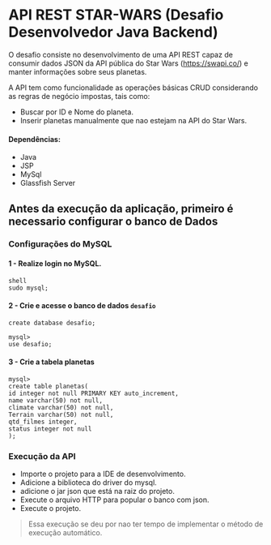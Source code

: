 # API REST STAR-WARS (Desafio Desenvolvedor Java Backend) 
O desafio consiste no desenvolvimento de uma API REST capaz de consumir dados JSON da API pública do Star Wars (https://swapi.co/) e manter informações sobre seus planetas. 

A API tem como funcionalidade as operações básicas CRUD considerando as regras de negócio impostas, tais como:
* Buscar por ID e Nome do planeta.
* Inserir planetas manualmente que nao estejam na API do Star Wars.

#### Dependências:
* Java
* JSP
* MySql
* Glassfish Server

## Antes da execução da aplicação, primeiro é necessario configurar o banco de Dados

### Configurações do MySQL

#### 1 - Realize login no MySQL.
```
shell
sudo mysql;
```

#### 2 - Crie e acesse o banco de dados ```desafio```
```mysql>
create database desafio;

mysql>
use desafio;

```

#### 3 - Crie a tabela planetas
```
mysql>
create table planetas(
id integer not null PRIMARY KEY auto_increment,
name varchar(50) not null,
climate varchar(50) not null,
Terrain varchar(50) not null,
qtd_filmes integer,
status integer not null
);
```


### Execução da API

* Importe o projeto para a IDE de desenvolvimento. 
* Adicione a biblioteca do driver do mysql.
* adicione o jar json que está na raiz do projeto.
* Execute o arquivo HTTP para popular o banco com json.
* Execute o projeto.

>Essa execução se deu por nao ter tempo de implementar o método de execução automático.</p>
